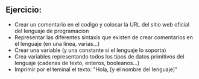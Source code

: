 ## Ejercicio:
- Crear un comentario en el codigo y colocar la URL del sitio web oficial del lenguaje de programacion
- Representar las diferentes sintaxis que existen de crear comentarios en el lenguaje (en una línea, varias...)
- Crear una variable (y una constante si el lenguaje lo soporta)
- Crea variables representando todos los tipos de datos primitivos del lenguaje (cadenas de texto, enteros, booleanos...)
- Imprimir por el teminal el texto: "Hola, [y el nombre del lenguaje]"